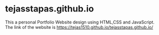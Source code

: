 # tejasstapas.github.io
This a personal Portfolio Website design using HTML,CSS and JavaScript.
The link of the website is https://tejas1510.github.io/tejasstapas.github.io/

